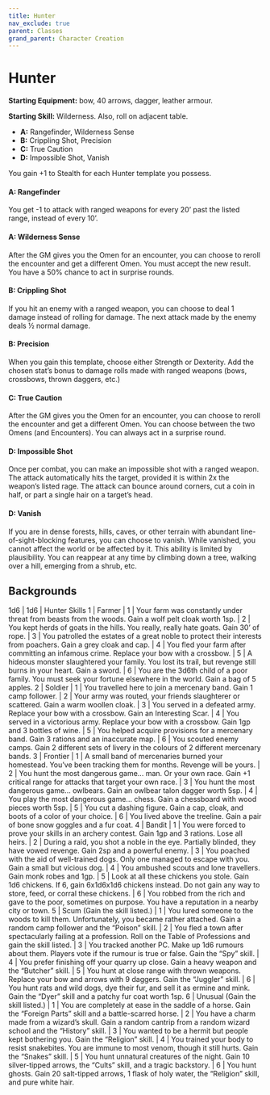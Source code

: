 ```yaml
---
title: Hunter
nav_exclude: true
parent: Classes
grand_parent: Character Creation
---
```


# Hunter

**Starting Equipment:** bow, 40 arrows, dagger, leather armour.

**Starting Skill:** Wilderness. Also, roll on adjacent table.

- **A:** Rangefinder, Wilderness Sense
- **B:** Crippling Shot, Precision
- **C:** True Caution
- **D:** Impossible Shot, Vanish

You gain +1 to Stealth for each Hunter template you possess.

#### A: Rangefinder
You get -1 to attack with ranged weapons for every 20’ past the
listed range, instead of every 10’.
#### A: Wilderness Sense
After the GM gives you the Omen for an encounter, you can
choose to reroll the encounter and get a different Omen. You
must accept the new result. You have a 50% chance to act in
surprise rounds.
#### B: Crippling Shot
If you hit an enemy with a ranged weapon, you can choose to
deal 1 damage instead of rolling for damage. The next attack
made by the enemy deals ½ normal damage.
#### B: Precision
When you gain this template, choose either Strength or
Dexterity. Add the chosen stat’s bonus to damage rolls made
with ranged weapons (bows, crossbows, thrown daggers, etc.)
#### C: True Caution
After the GM gives you the Omen for an encounter, you can
choose to reroll the encounter and get a different Omen. You can
choose between the two Omens (and Encounters). You can
always act in a surprise round.
#### D: Impossible Shot
Once per combat, you can make an impossible shot with a
ranged weapon. The attack automatically hits the target,
provided it is within 2x the weapon’s listed rage. The attack can
bounce around corners, cut a coin in half, or part a single hair on
a target’s head.
#### D: Vanish
If you are in dense forests, hills, caves, or other terrain with
abundant line-of-sight-blocking features, you can choose to
vanish. While vanished, you cannot affect the world or be
affected by it. This ability is limited by plausibility. You can
reappear at any time by climbing down a tree, walking over a hill,
emerging from a shrub, etc.

## Backgrounds

1d6 | 1d6 | Hunter Skills
1 | Farmer
| 1 | Your farm was constantly under threat from beasts from the woods. Gain a wolf pelt cloak worth 1sp.
| 2 | You kept herds of goats in the hills. You really, really hate goats.  Gain 30’ of rope.
| 3 | You patrolled the estates of a great noble to protect their interests from poachers. Gain a grey cloak and cap.
| 4 | You fled your farm after committing an infamous crime. Replace your bow with a crossbow.
| 5 | A hideous monster slaughtered your family. You lost its trail, but revenge still burns in your heart. Gain a sword.
| 6 | You are the 3d6th child of a poor family. You must seek your fortune elsewhere in the world. Gain a bag of 5 apples.
2 | Soldier
| 1 | You travelled here to join a mercenary band. Gain 1 camp follower.
| 2 | Your army was routed, your friends slaughterer or scattered.  Gain a warm woollen cloak.
| 3 | You served in a defeated army. Replace your bow with a crossbow. Gain an Interesting Scar.
| 4 | You served in a victorious army. Replace your bow with a crossbow. Gain 1gp and 3 bottles of wine.
| 5 | You helped acquire provisions for a mercenary band. Gain 3 rations and an inaccurate map.
| 6 | You scouted enemy camps. Gain 2 different sets of livery in the colours of 2 different mercenary bands.
3 | Frontier
| 1 | A small band of mercenaries burned your homestead. You’ve been tracking them for months. Revenge will be yours.
| 2 | You hunt the most dangerous game... man. Or your own race.  Gain +1 critical range for attacks that target your own race.
| 3 | You hunt the most dangerous game... owlbears. Gain an owlbear talon dagger worth 5sp.
| 4 | You play the most dangerous game... chess. Gain a chessboard with wood pieces worth 5sp.
| 5 | You cut a dashing figure. Gain a cap, cloak, and boots of a color of your choice.
| 6 | You lived above the treeline. Gain a pair of bone snow goggles and a fur coat.
4 | Bandit
| 1 | You were forced to prove your skills in an archery contest. Gain 1gp and 3 rations. Lose all heirs.
| 2 | During a raid, you shot a noble in the eye. Partially blinded, they have vowed revenge. Gain 2sp and a powerful enemy.
| 3 | You poached with the aid of well-trained dogs. Only one managed to escape with you. Gain a small but vicious dog.
| 4 | You ambushed scouts and lone travellers. Gain monk robes and 1gp.
| 5 | Look at all these chickens you stole. Gain 1d6 chickens. If 6, gain 6x1d6x1d6 chickens instead. Do not gain any way to store, feed, or corral these chickens.
| 6 | You robbed from the rich and gave to the poor, sometimes on purpose. You have a reputation in a nearby city or town.
5 | Scum (Gain the skill listed.)
| 1 | You lured someone to the woods to kill them. Unfortunately, you became rather attached. Gain a random camp follower and the “Poison” skill.
| 2 | You fled a town after spectacularly failing at a profession. Roll on the Table of Professions and gain the skill listed.
| 3 | You tracked another PC. Make up 1d6 rumours about them.  Players vote if the rumour is true or false. Gain the “Spy” skill.
| 4 | You prefer finishing off your quarry up close. Gain a heavy weapon and the “Butcher” skill.
| 5 | You hunt at close range with thrown weapons. Replace your bow and arrows with 9 daggers. Gain the “Juggler” skill.
| 6 | You hunt rats and wild dogs, dye their fur, and sell it as ermine and mink. Gain the “Dyer” skill and a patchy fur coat worth 1sp.
6 | Unusual (Gain the skill listed.)
| 1 | You are completely at ease in the saddle of a horse. Gain the “Foreign Parts” skill and a battle-scarred horse.
| 2 | You have a charm made from a wizard’s skull. Gain a random cantrip from a random wizard school and the “History” skill.
| 3 | You wanted to be a hermit but people kept bothering you. Gain the “Religion” skill.
| 4 | You trained your body to resist snakebites. You are immune to most venom, though it still hurts. Gain the “Snakes” skill.
| 5 | You hunt unnatural creatures of the night. Gain 10 silver-tipped arrows, the “Cults” skill, and a tragic backstory.
| 6 | You hunt ghosts. Gain 20 salt-tipped arrows, 1 flask of holy water, the “Religion” skill, and pure white hair.
